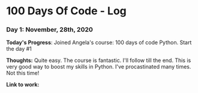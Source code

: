 # 100 Days Of Code - Log

### Day 1: November, 28th, 2020

**Today's Progress**: Joined Angela's course: 100 days of code Python. Start the day #1

**Thoughts:** Quite easy. The course is fantastic. I'll follow till the end. This is very good way to boost my skills in Python. I've procastinated many times.
Not this time!

**Link to work:** 

